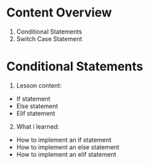 # Content Overview
  1. Conditional Statements
  2. Switch Case Statement
# Conditional Statements
  1. Lesson content:
  - If statement
  - Else statement
  - Elif statement
  2. What i learned:
  - How to implement an if statement
  - How to implement an else statement
  - How to implement an elif statement